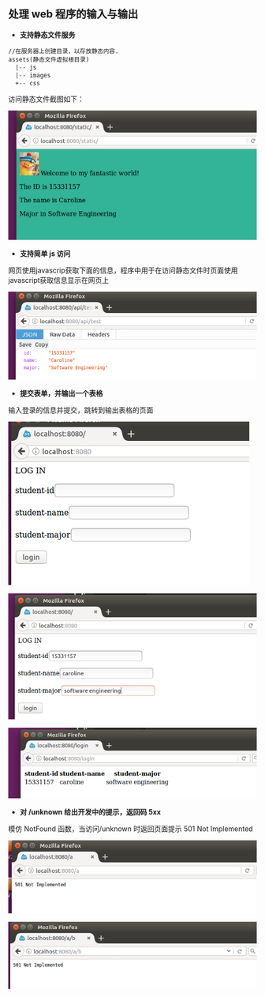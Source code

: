## 处理 web 程序的输入与输出
* **支持静态文件服务**
```
//在服务器上创建目录，以存放静态内容.
assets(静态文件虚拟根目录)
  |-- js
  |-- images
  +-- css
```
访问静态文件截图如下：

![访问 html 静态网页](https://raw.githubusercontent.com/Caroline1997/cloudgo-io/master/screenshot/static.PNG)
* **支持简单 js 访问**

网页使用javascrip获取下面的信息，程序中用于在访问静态文件时页面使用javascript获取信息显示在网页上

![网页使用 javascript 获取信息](https://raw.githubusercontent.com/Caroline1997/cloudgo-io/master/screenshot/apitest.PNG)
* **提交表单，并输出一个表格**

输入登录的信息并提交，跳转到输出表格的页面

![login](https://raw.githubusercontent.com/Caroline1997/cloudgo-io/master/screenshot/login.PNG)

![input](https://raw.githubusercontent.com/Caroline1997/cloudgo-io/master/screenshot/inputdata.PNG)

![jump](https://raw.githubusercontent.com/Caroline1997/cloudgo-io/master/screenshot/table.PNG)
* **对 /unknown 给出开发中的提示，返回码 5xx**

模仿 NotFound 函数，当访问/unknown 时返回页面提示 501 Not Implemented

![1](https://raw.githubusercontent.com/Caroline1997/cloudgo-io/master/screenshot/501(1).PNG)

![2](https://raw.githubusercontent.com/Caroline1997/cloudgo-io/master/screenshot/501(2).PNG)